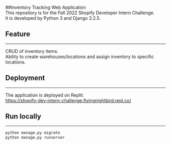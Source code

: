 ##Inventory Tracking Web Application   
This repository is for the Fall 2022 Shopify Developer Intern Challenge.   
It is developed by Python 3 and Django 3.2.5.
## Feature  
___
CRUD of inventory items.  
Ability to create warehouses/locations and assign inventory to specific locations.
## Deployment  
___
The application is deployed on Replit:  
https://shopify-dev-intern-challenge.flyingnightbird.repl.co/
## Run locally
___
~~~Bash
python manage.py migrate
python manage.py runserver
~~~